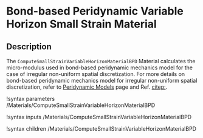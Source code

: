 # Bond-based Peridynamic Variable Horizon Small Strain Material

## Description

The `ComputeSmallStrainVariableHorizonMaterialBPD` Material calculates the micro-modulus used in bond-based peridynamic mechanics model for the case of irregular non-uniform spatial discretization. For more details on bond-based peridynamic mechanics model for irregular non-uniform spatial discretization, refer to [Peridynamic Models](peridynamics/PeridynamicModels.md) page and Ref. [citep:](Chen2017bondirregular).

!syntax parameters /Materials/ComputeSmallStrainVariableHorizonMaterialBPD

!syntax inputs /Materials/ComputeSmallStrainVariableHorizonMaterialBPD

!syntax children /Materials/ComputeSmallStrainVariableHorizonMaterialBPD
